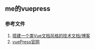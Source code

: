 ## me的vuepress

### 参考文件
1. [搭建一个类Vue文档风格的技术文档/博客](https://segmentfault.com/a/1190000016333850)
2. [vuePress官网](https://vuepress.vuejs.org/zh/guide/)